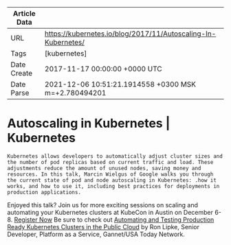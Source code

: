 |             Article Data             ||
| ----------------- | ----------------- |
| URL               | https://kubernetes.io/blog/2017/11/Autoscaling-In-Kubernetes/        |
| Tags              | [kubernetes]       |
| Date Create       | 2017-11-17 00:00:00 &#43;0000 UTC |
| Date Parse        | 2021-12-06 10:51:21.1914558 &#43;0300 MSK m=&#43;2.780494201  |

#  Autoscaling in Kubernetes  | Kubernetes

	
	
	
	
	Kubernetes allows developers to automatically adjust cluster sizes and the number of pod replicas based on current traffic and load. These adjustments reduce the amount of unused nodes, saving money and resources. In this talk, Marcin Wielgus of Google walks you through the current state of pod and node autoscaling in Kubernetes: .how it works, and how to use it, including best practices for deployments in production applications.
Enjoyed this talk? Join us for more exciting sessions on scaling and automating your Kubernetes clusters at KubeCon in Austin on December 6-8. [Register Now](https://www.eventbrite.com/e/kubecon-cloudnativecon-north-america-registration-37824050754?_ga=2.9666039.317115486.1510003873-1623727562.1496428006)
Be sure to check out [Automating and Testing Production Ready Kubernetes Clusters in the Public Cloud](http://sched.co/CU64) by Ron Lipke, Senior Developer, Platform as a Service, Gannet/USA Today Network.


	

	


